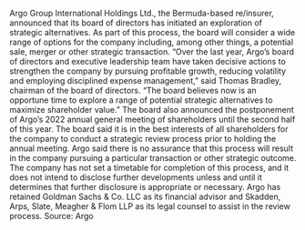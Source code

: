 Argo Group International Holdings Ltd., the Bermuda-based re/insurer, announced that its board of directors has initiated an exploration of strategic alternatives. As part of this process, the board will consider a wide range of options for the company including, among other things, a potential sale, merger or other strategic transaction.
“Over the last year, Argo’s board of directors and executive leadership team have taken decisive actions to strengthen the company by pursuing profitable growth, reducing volatility and employing disciplined expense management,” said Thomas Bradley, chairman of the board of directors. “The board believes now is an opportune time to explore a range of potential strategic alternatives to maximize shareholder value.”
The board also announced the postponement of Argo’s 2022 annual general meeting of shareholders until the second half of this year. The board said it is in the best interests of all shareholders for the company to conduct a strategic review process prior to holding the annual meeting.
Argo said there is no assurance that this process will result in the company pursuing a particular transaction or other strategic outcome. The company has not set a timetable for completion of this process, and it does not intend to disclose further developments unless and until it determines that further disclosure is appropriate or necessary.
Argo has retained Goldman Sachs & Co. LLC as its financial advisor and Skadden, Arps, Slate, Meagher & Flom LLP as its legal counsel to assist in the review process.
Source: Argo